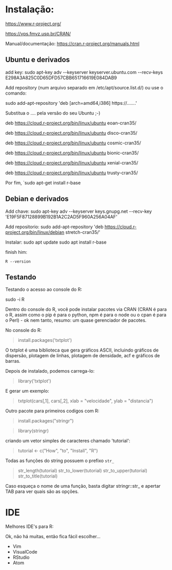 # Instalação:

https://www.r-project.org/

https://vps.fmvz.usp.br/CRAN/

Manual/documentação:
https://cran.r-project.org/manuals.html



## Ubuntu e derivados

add key:
sudo apt-key adv --keyserver keyserver.ubuntu.com --recv-keys E298A3A825C0D65DFD57CBB651716619E084DAB9


Add repository (num arquivo separado em /etc/apt/source.list.d/) ou use o comando:

sudo add-apt-repository 'deb [arch=amd64,i386] https://.......'

Substitua o .... pela versão do seu Ubuntu ;-)

deb https://cloud.r-project.org/bin/linux/ubuntu eoan-cran35/

deb https://cloud.r-project.org/bin/linux/ubuntu disco-cran35/

deb https://cloud.r-project.org/bin/linux/ubuntu cosmic-cran35/

deb https://cloud.r-project.org/bin/linux/ubuntu bionic-cran35/

deb https://cloud.r-project.org/bin/linux/ubuntu xenial-cran35/

deb https://cloud.r-project.org/bin/linux/ubuntu trusty-cran35/


Por fim, 
`sudo apt-get install r-base

## Debian e derivados

Add chave:
sudo apt-key adv --keyserver keys.gnupg.net --recv-key 'E19F5F87128899B192B1A2C2AD5F960A256A04AF'

Add repositorio:
sudo add-apt-repository 'deb https://cloud.r-project.org/bin/linux/debian stretch-cran35/'

Instalar:
sudo apt update
sudo apt install r-base


finish him:

`R --version`



## Testando



Testando o acesso ao console do R:

sudo -i R



Dentro do console do R, você pode instalar pacotes via CRAN (CRAN é para o R, assim como o pip é para o python, npm é para o node ou o cpan é para o Perl) - ok nem tanto, resumo: um quase gerenciador de pacotes.

No console do R:
> install.packages('txtplot')

O txtplot é uma biblioteca que gera gráficos ASCII, incluindo gráficos de dispersão, plotagem de linhas, plotagem de densidade, acf e gráficos de barras.

Depois de instalado, podemos carrega-lo:
> library('txtplot')


E gerar um exemplo:
> txtplot(cars[,1], cars[,2], xlab = "velocidade", ylab = "distancia")

Outro pacote para primeiros codigos com R:
> install.packages("stringr")

> library(stringr)

criando um vetor simples de caracteres chamado 'tutorial':
> tutorial <- c("How", "to", "Install", "R")

Todas as funções do string possuem o prefixo `str_`
> str_length(tutorial)
> str_to_lower(tutorial)
> str_to_upper(tutorial)
> str_to_title(tutorial)

Caso esqueça o nome de uma função, basta digitar stringr::str_ e apertar TAB para ver quais são as opções.


# IDE

Melhores IDE's para R:

Ok, não há muitas, então fica fácil escolher...

- Vim
- VisualCode
- RStudio
- Atom
